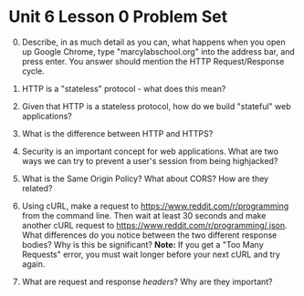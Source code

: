 # Unit 6 Lesson 0 Problem Set

0. Describe, in as much detail as you can, what happens when you open up Google Chrome, type "marcylabschool.org" into the address bar, and press enter. You answer should mention the HTTP Request/Response cycle. 

1. HTTP is a "stateless" protocol - what does this mean?

2. Given that HTTP is a stateless protocol, how do we build "stateful" web applications?

3. What is the difference between HTTP and HTTPS?

4. Security is an important concept for web applications. What are two ways we can try to prevent a user's session from being highjacked?

5. What is the Same Origin Policy? What about CORS? How are they related?

6. Using cURL, make a request to https://www.reddit.com/r/programming from the command line. Then wait at least 30 seconds and make another cURL request to https://www.reddit.com/r/programming/.json. What differences do you notice between the two different response bodies? Why is this be significant? **Note:** If you get a "Too Many Requests" error, you must wait longer before your next cURL and try again. 

7. What are request and response _headers_? Why are they important?
